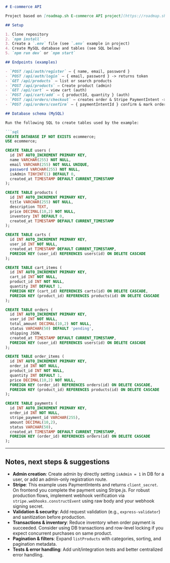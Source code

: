 

````markdown
# E-commerce API

Project based on [roadmap.sh E-commerce API project](https://roadmap.sh/projects/ecommerce-api)

## Setup

1. Clone repository
2. `npm install`
3. Create a `.env` file (see `.env` example in project)
4. Create MySQL database and tables (see SQL below)
5. `npm run dev` or `npm start`

## Endpoints (examples)

- `POST /api/auth/register` — { name, email, password }
- `POST /api/auth/login` — { email, password } -> returns token
- `GET /api/products` — list or search products
- `POST /api/products` — Create product (admin)
- `GET /api/cart` — view cart (auth)
- `POST /api/cart/add` — { productId, quantity } (auth)
- `POST /api/orders/checkout` — creates order & Stripe PaymentIntent -> returns clientSecret
- `POST /api/orders/confirm` — { paymentIntentId } confirm & mark order paid

## Database schema (MySQL)

Run the following SQL to create tables used by the example:

```sql
CREATE DATABASE IF NOT EXISTS ecommerce;
USE ecommerce;

CREATE TABLE users (
  id INT AUTO_INCREMENT PRIMARY KEY,
  name VARCHAR(255) NOT NULL,
  email VARCHAR(255) NOT NULL UNIQUE,
  password VARCHAR(255) NOT NULL,
  isAdmin TINYINT(1) DEFAULT 0,
  created_at TIMESTAMP DEFAULT CURRENT_TIMESTAMP
);

CREATE TABLE products (
  id INT AUTO_INCREMENT PRIMARY KEY,
  title VARCHAR(255) NOT NULL,
  description TEXT,
  price DECIMAL(10,2) NOT NULL,
  inventory INT DEFAULT 0,
  created_at TIMESTAMP DEFAULT CURRENT_TIMESTAMP
);

CREATE TABLE carts (
  id INT AUTO_INCREMENT PRIMARY KEY,
  user_id INT NOT NULL,
  created_at TIMESTAMP DEFAULT CURRENT_TIMESTAMP,
  FOREIGN KEY (user_id) REFERENCES users(id) ON DELETE CASCADE
);

CREATE TABLE cart_items (
  id INT AUTO_INCREMENT PRIMARY KEY,
  cart_id INT NOT NULL,
  product_id INT NOT NULL,
  quantity INT DEFAULT 1,
  FOREIGN KEY (cart_id) REFERENCES carts(id) ON DELETE CASCADE,
  FOREIGN KEY (product_id) REFERENCES products(id) ON DELETE CASCADE
);

CREATE TABLE orders (
  id INT AUTO_INCREMENT PRIMARY KEY,
  user_id INT NOT NULL,
  total_amount DECIMAL(10,2) NOT NULL,
  status VARCHAR(50) DEFAULT 'pending',
  shipping JSON,
  created_at TIMESTAMP DEFAULT CURRENT_TIMESTAMP,
  FOREIGN KEY (user_id) REFERENCES users(id) ON DELETE CASCADE
);

CREATE TABLE order_items (
  id INT AUTO_INCREMENT PRIMARY KEY,
  order_id INT NOT NULL,
  product_id INT NOT NULL,
  quantity INT DEFAULT 1,
  price DECIMAL(10,2) NOT NULL,
  FOREIGN KEY (order_id) REFERENCES orders(id) ON DELETE CASCADE,
  FOREIGN KEY (product_id) REFERENCES products(id) ON DELETE CASCADE
);

CREATE TABLE payments (
  id INT AUTO_INCREMENT PRIMARY KEY,
  order_id INT NOT NULL,
  stripe_payment_id VARCHAR(255),
  amount DECIMAL(10,2),
  status VARCHAR(50),
  created_at TIMESTAMP DEFAULT CURRENT_TIMESTAMP,
  FOREIGN KEY (order_id) REFERENCES orders(id) ON DELETE CASCADE
);
````

---

## Notes, next steps & suggestions

* **Admin creation**: Create admin by directly setting `isAdmin = 1` in DB for a user, or add an admin-only registration route.
* **Stripe**: This example uses PaymentIntents and returns `client_secret`. On frontend you complete the payment using Stripe.js. For robust production flows, implement webhook verification via `stripe.webhooks.constructEvent` using raw body and your webhook signing secret.
* **Validation & security**: Add request validation (e.g., `express-validator`) and sanitization before production.
* **Transactions & inventory**: Reduce inventory when order payment is succeeded. Consider using DB transactions and row-level locking if you expect concurrent purchases on same product.
* **Pagination & filters**: Expand `listProducts` with categories, sorting, and pagination metadata.
* **Tests & error handling**: Add unit/integration tests and better centralized error handling.

```

